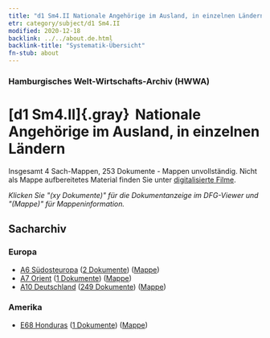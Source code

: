 ```yaml
---
title: "d1 Sm4.II Nationale Angehörige im Ausland, in einzelnen Ländern"
etr: category/subject/d1 Sm4.II
modified: 2020-12-18
backlink: ../../about.de.html
backlink-title: "Systematik-Übersicht"
fn-stub: about
---
```


### Hamburgisches Welt-Wirtschafts-Archiv (HWWA)
# [d1 Sm4.II]{.gray}&#8201; Nationale Angehörige im Ausland, in einzelnen Ländern&#160; 




Insgesamt 4 Sach-Mappen, 253 Dokumente - Mappen unvollständig.
Nicht als Mappe aufbereitetes Material finden Sie unter [digitalisierte Filme](/film/h1_sh).

_Klicken Sie "(xy Dokumente)" für die Dokumentanzeige im DFG-Viewer und "(Mappe)" für Mappeninformation._

## Sacharchiv




### Europa

- [A6 Südosteuropa](../../../geo/about.de.html#A6) (<a href="https://dfg-viewer.de/show/?tx_dlf[id]=https://pm20.zbw.eu/mets/sh/1409xx/140900/1442xx/144224/public.mets.de.xml" target="_blank">2 Dokumente</a>) ([Mappe](http://purl.org/pressemappe20/folder/sh/140900,144224))
- [A7 Orient](../../../geo/about.de.html#A7) (<a href="https://dfg-viewer.de/show/?tx_dlf[id]=https://pm20.zbw.eu/mets/sh/1409xx/140902/1442xx/144224/public.mets.de.xml" target="_blank">1 Dokumente</a>) ([Mappe](http://purl.org/pressemappe20/folder/sh/140902,144224))
- [A10 Deutschland](../../../geo/about.de.html#A10) (<a href="https://dfg-viewer.de/show/?tx_dlf[id]=https://pm20.zbw.eu/mets/sh/1261xx/126128/1442xx/144224/public.mets.de.xml" target="_blank">249 Dokumente</a>) ([Mappe](http://purl.org/pressemappe20/folder/sh/126128,144224))

### Amerika

- [E68 Honduras](../../../geo/about.de.html#E68) (<a href="https://dfg-viewer.de/show/?tx_dlf[id]=https://pm20.zbw.eu/mets/sh/1416xx/141681/1442xx/144224/public.mets.de.xml" target="_blank">1 Dokumente</a>) ([Mappe](http://purl.org/pressemappe20/folder/sh/141681,144224))


